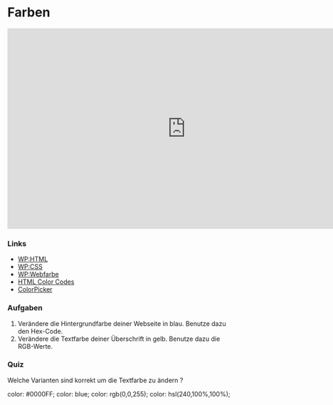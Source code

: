 # Farben

<iframe width="800" height="450" src="https://www.youtube-nocookie.com/embed/eKb32vthRXw?showinfo=0" frameborder="0" allowfullscreen></iframe>

### Links

* [WP:HTML](http://de.wikipedia.org/wiki/Hypertext_Markup_Language)
* [WP:CSS](http://de.wikipedia.org/wiki/Cascading_Style_Sheets)
* [WP:Webfarbe](https://de.wikipedia.org/wiki/Webfarbe)
* [HTML Color Codes](http://html-color-codes.info/)
* [ColorPicker](http://www.colorpicker.com/)

### Aufgaben

1. Verändere die Hintergrundfarbe deiner Webseite in blau. Benutze dazu den Hex-Code.
2. Verändere die Textfarbe deiner Überschrift in gelb. Benutze dazu die RGB-Werte.

### Quiz

<quiz name="">
    <question multiple>
        <p>Welche Varianten sind korrekt um die Textfarbe zu ändern ?</p>
        <answer correct>color: #0000FF;</answer>
        <answer correct>color: blue;</answer>
        <answer correct>color: rgb(0,0,255);</answer>
	<answer correct>color: hsl(240,100%,100%);</answer>
    </question>
</quiz>

